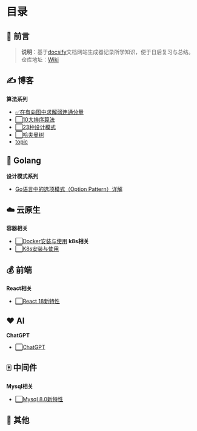 # 目录

## 📢 前言

> **说明**：基于[docsify](https://docsify.js.org/#/zh-cn/?id=docsify)文档网站生成器记录所学知识，便于日后复习与总结。<br>仓库地址：[Wiki](https://github.com/dongzhiwei-git/diary)

## ✍️ 博客

**算法系列**

- [✅在有向图中求解弱连通分量](/blog/在有向图中求解弱连通分量.md)
- [⬜10大排序算法](/algorithm/10大排序算法.md)
- [⬜23种设计模式](/designpattern/23种设计模式.md)
- [⬜哈夫曼树](/algorithm/哈夫曼树.md)
- [topic](/algorithm/leetcode/topic.md)


## 🐶 Golang
**设计模式系列**
- [Go语言中的选项模式（Option Pattern）详解](/go/Go语言中的选项模式详解.md)

## ☁️ 云原生
**容器相关**
- [⬜Docker安装与使用](/container/Docker安装与使用.md)
**k8s相关**
- [⬜K8s安装与使用](/k8s/K8s安装与使用.md)
## 💰 前端
**React相关**
- [⬜React 18新特性](/front_end/react/React18新特性.md)

## ❤️ AI 
**ChatGPT**
- [⬜ChatGPT](/ai/ChatGPT.md)

## 🀄️ 中间件
**Mysql相关**
- [⬜Mysql 8.0新特性](/middleware/mysql/Mysql8.0新特性.md)

## 📝 其他



